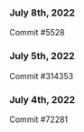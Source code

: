 ### July 8th, 2022

Commit #5528

### July 5th, 2022

Commit #314353


### July 4th, 2022

Commit #72281
